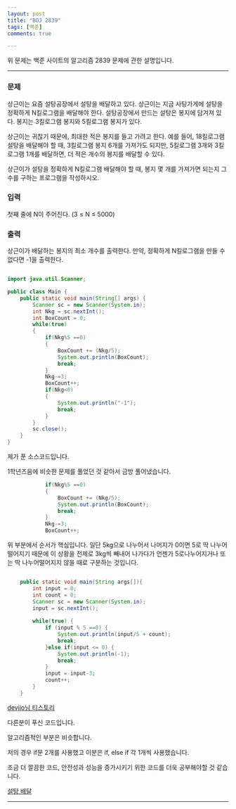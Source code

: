 ```yaml
---
layout: post
title: "BOJ 2839"
tags: [백준]
comments: true

---
```


위 문제는 백준 사이트의 알고리즘 2839 문제에 관한 설명입니다.<br>

---

### 문제

상근이는 요즘 설탕공장에서 설탕을 배달하고 있다. 상근이는 지금 사탕가게에 설탕을 정확하게 N킬로그램을 배달해야 한다. 설탕공장에서 만드는 설탕은 봉지에 담겨져 있다. 봉지는 3킬로그램 봉지와 5킬로그램 봉지가 있다.

상근이는 귀찮기 때문에, 최대한 적은 봉지를 들고 가려고 한다. 예를 들어, 18킬로그램 설탕을 배달해야 할 때, 3킬로그램 봉지 6개를 가져가도 되지만, 5킬로그램 3개와 3킬로그램 1개를 배달하면, 더 적은 개수의 봉지를 배달할 수 있다.

상근이가 설탕을 정확하게 N킬로그램 배달해야 할 때, 봉지 몇 개를 가져가면 되는지 그 수를 구하는 프로그램을 작성하시오.

### 입력

첫째 줄에 N이 주어진다. (3 ≤ N ≤ 5000)

### 출력

상근이가 배달하는 봉지의 최소 개수를 출력한다. 만약, 정확하게 N킬로그램을 만들 수 없다면 -1을 출력한다.

```java

import java.util.Scanner;

public class Main {
	public static void main(String[] args) {
		Scanner sc = new Scanner(System.in);
		int Nkg = sc.nextInt();
		int BoxCount = 0;
		while(true)
		{
			if(Nkg%5 ==0)
			{
				BoxCount += (Nkg/5);
				System.out.println(BoxCount);
				break;
			}
			Nkg-=3;
			BoxCount++;
			if(Nkg<0)
			{
				System.out.println("-1");
				break;
			}
		}
		sc.close();
	}
}

```

제가 푼 소스코드입니다.

1학년즈음에 비슷한 문제를 풀었던 것 같아서 금방 풀어냈습니다.
```java
			if(Nkg%5 ==0)
			{
				BoxCount += (Nkg/5);
				System.out.println(BoxCount);
				break;
			}
			Nkg-=3;
			BoxCount++;
``` 
위 부분에서 순서가 핵심입니다.
일단 5kg으로 나누어서 나머지가 0이면 5로 딱 나누어 떨어지기 때문에 이 상황을 전제로
3kg씩 빼내어 나가다가 언젠가 5로나누어지거나 또는 딱 나누어떨어지지 않을 때로 구분하는 것입니다.

```java

    public static void main(String args[]){
        int input = 0; 
        int count = 0;
        Scanner sc = new Scanner(System.in);
        input = sc.nextInt();
        
        while(true) {
            if (input % 5 ==0) {
                System.out.println(input/5 + count);
                break;
            }else if(input <= 0) {
                System.out.println(-1);
                break;
            }
            input = input-3;
            count++;
        }
    }


```
<a href="https://devjjo.tistory.com/40">devjjo님 티스토리</a>

다른분이 푸신 코드입니다.

알고리즘적인 부분은 비슷합니다. 

저의 경우 if문 2개를 사용했고 이분은 if, else if 각 1개씩 사용했습니다.

조금 더 깔끔한 코드, 안전성과 성능을 증가시키기 위한 코드를 더욱 공부해야할 것 같습니다.

<a href="https://www.acmicpc.net/problem/2839">설탕 배달</a>

---
